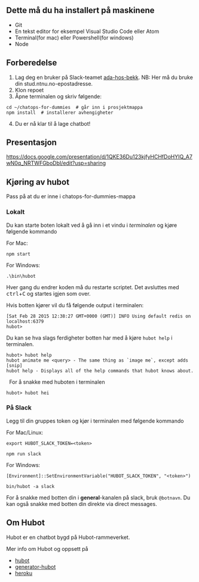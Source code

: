 ## Dette må du ha installert på maskinene

* Git
* En tekst editor for eksempel Visual Studio Code eller Atom 
* Terminal(for mac) eller Powershell(for windows) 
* Node 

## Forberedelse

  1. Lag deg en bruker på Slack-teamet [ada-hos-bekk](https://ada-hos-bekk.slack.com/signup). NB: Her må du bruke din stud.ntnu.no-epostadresse.
  2. Klon repoet 
  3. Åpne terminalen og skriv følgende:
  ```
  cd ~/chatops-for-dummies  # går inn i prosjektmappa
  npm install  # installerer avhengigheter
  ```
  4. Du er nå klar til å lage chatbot!

## Presentasjon
https://docs.google.com/presentation/d/1QKE36Du123kjfyHCHfDoHYIQ_A7wN0q_NRTWFGboDbI/edit?usp=sharing

## Kjøring av hubot

Pass på at du er inne i chatops-for-dummies-mappa

### Lokalt
Du kan starte boten lokalt ved å gå inn i et vindu i *terminalen* og kjøre følgende kommando

For Mac: 

    npm start
    
For Windows: 

    .\bin\hubot
    
Hver gang du endrer koden må du restarte scriptet. Det avsluttes med <kbd>ctrl</kbd>+<kbd>C</kbd> og startes igjen som over.

Hvis botten kjører vil du få følgende output i terminalen:

    [Sat Feb 28 2015 12:38:27 GMT+0000 (GMT)] INFO Using default redis on localhost:6379
    hubot>

Du kan se hva slags ferdigheter botten har med å kjøre `hubot help` i terminalen.

    hubot> hubot help
    hubot animate me <query> - The same thing as `image me`, except adds [snip]
    hubot help - Displays all of the help commands that hubot knows about.
  
For å snakke med huboten i terminalen

    hubot> hubot hei

### På Slack

Legg til din gruppes token og kjør i terminalen med følgende kommando 

For Mac/Linux:	

 `export HUBOT_SLACK_TOKEN=<token>`	
 
 `npm run slack`

For Windows:	

 `[Environment]::SetEnvironmentVariable("HUBOT_SLACK_TOKEN", "<token>")`
 
 `bin/hubot -a slack`

For å snakke med botten din i __general__-kanalen på slack, bruk `@botnavn`. Du kan også snakke med botten din direkte via direct messages.
    
## Om Hubot

Hubot er en chatbot bygd på Hubot-rammeverket.

Mer info om Hubot og oppsett på

- [hubot](http://hubot.github.com)
- [generator-hubot](https://github.com/github/generator-hubot)
- [heroku](http://www.heroku.com)
